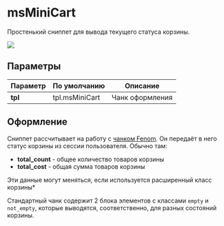 # msMiniCart

Простенький сниппет для вывода текущего статуса корзины.

![](https://file.modx.pro/files/f/a/3/fa36fb44f79cf689e7f8f9e7a577931f.png)

## Параметры

| Параметр | По умолчанию   | Описание        |
| -------- | -------------- | --------------- |
| **tpl**  | tpl.msMiniCart | Чанк оформления |

## Оформление

Сниппет рассчитывает на работу с [чанком Fenom][1]. Он передаёт в него статус корзины из сессии пользователя.
Обычно там:

- **total_count** - общее количество товаров корзины
- **total_cost** - общая сумма товаров корзины

Эти данные могут меняться, если используется расширенный класс корзины*

Стандартный чанк содержит 2 блока элементов с классами `empty` и `not_empty`, которые выводятся, соответственно, для разных состояний корзины.

[1]: /components/pdotools/parser
